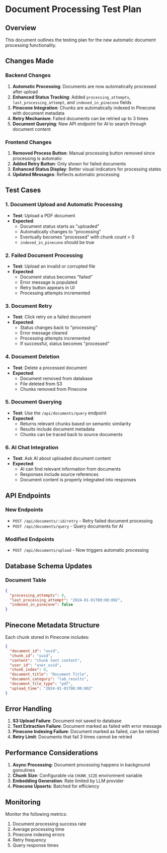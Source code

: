 # Document Processing Test Plan

## Overview
This document outlines the testing plan for the new automatic document processing functionality.

## Changes Made

### Backend Changes
1. **Automatic Processing**: Documents are now automatically processed after upload
2. **Enhanced Status Tracking**: Added `processing_attempts`, `last_processing_attempt`, and `indexed_in_pinecone` fields
3. **Pinecone Integration**: Chunks are automatically indexed in Pinecone with document metadata
4. **Retry Mechanism**: Failed documents can be retried up to 3 times
5. **Document Querying**: New API endpoint for AI to search through document content

### Frontend Changes
1. **Removed Process Button**: Manual processing button removed since processing is automatic
2. **Added Retry Button**: Only shown for failed documents
3. **Enhanced Status Display**: Better visual indicators for processing states
4. **Updated Messages**: Reflects automatic processing

## Test Cases

### 1. Document Upload and Automatic Processing
- **Test**: Upload a PDF document
- **Expected**: 
  - Document status starts as "uploaded"
  - Automatically changes to "processing"
  - Eventually becomes "processed" with chunk count > 0
  - `indexed_in_pinecone` should be true

### 2. Failed Document Processing
- **Test**: Upload an invalid or corrupted file
- **Expected**:
  - Document status becomes "failed"
  - Error message is populated
  - Retry button appears in UI
  - Processing attempts incremented

### 3. Document Retry
- **Test**: Click retry on a failed document
- **Expected**:
  - Status changes back to "processing"
  - Error message cleared
  - Processing attempts incremented
  - If successful, status becomes "processed"

### 4. Document Deletion
- **Test**: Delete a processed document
- **Expected**:
  - Document removed from database
  - File deleted from S3
  - Chunks removed from Pinecone

### 5. Document Querying
- **Test**: Use the `/api/documents/query` endpoint
- **Expected**:
  - Returns relevant chunks based on semantic similarity
  - Results include document metadata
  - Chunks can be traced back to source documents

### 6. AI Chat Integration
- **Test**: Ask AI about uploaded document content
- **Expected**:
  - AI can find relevant information from documents
  - Responses include source references
  - Document content is properly integrated into responses

## API Endpoints

### New Endpoints
- `POST /api/documents/:id/retry` - Retry failed document processing
- `POST /api/documents/query` - Query documents for AI

### Modified Endpoints
- `POST /api/documents/upload` - Now triggers automatic processing

## Database Schema Updates

### Document Table
```json
{
  "processing_attempts": 0,
  "last_processing_attempt": "2024-01-01T00:00:00Z",
  "indexed_in_pinecone": false
}
```

## Pinecone Metadata Structure

Each chunk stored in Pinecone includes:
```json
{
  "document_id": "uuid",
  "chunk_id": "uuid", 
  "content": "chunk text content",
  "user_id": "user_uuid",
  "chunk_index": 0,
  "document_title": "Document Title",
  "document_category": "lab_results",
  "document_file_type": "pdf",
  "upload_time": "2024-01-01T00:00:00Z"
}
```

## Error Handling

1. **S3 Upload Failure**: Document not saved to database
2. **Text Extraction Failure**: Document marked as failed with error message
3. **Pinecone Indexing Failure**: Document marked as failed, can be retried
4. **Retry Limit**: Documents that fail 3 times cannot be retried

## Performance Considerations

1. **Async Processing**: Document processing happens in background goroutines
2. **Chunk Size**: Configurable via `CHUNK_SIZE` environment variable
3. **Embedding Generation**: Rate limited by LLM provider
4. **Pinecone Upserts**: Batched for efficiency

## Monitoring

Monitor the following metrics:
1. Document processing success rate
2. Average processing time
3. Pinecone indexing errors
4. Retry frequency
5. Query response times 